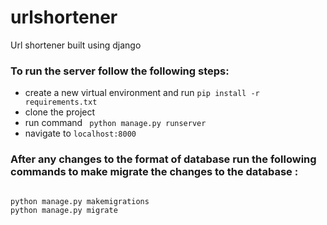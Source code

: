 # urlshortener

Url shortener built using django

### To run the server follow the following steps:

- create a new virtual environment and run `pip install -r requirements.txt`
- clone the project
- run command ` python manage.py runserver`
- navigate to `localhost:8000`

### After any changes to the format of database run the following commands to make migrate the changes to the database :

```

python manage.py makemigrations
python manage.py migrate
```
